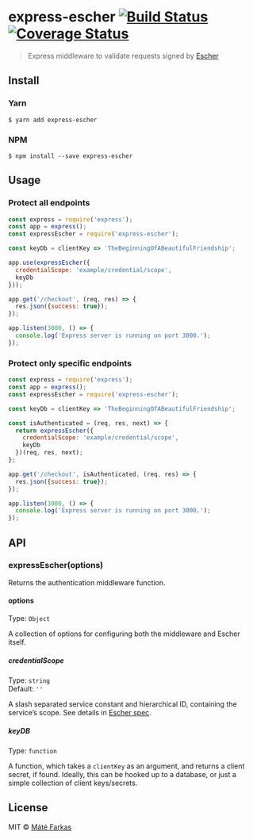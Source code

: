 # express-escher [![Build Status](https://travis-ci.org/wolfika/express-escher.svg?branch=master)](https://travis-ci.org/wolfika/express-escher) [![Coverage Status](https://coveralls.io/repos/github/wolfika/express-escher/badge.svg?branch=master)](https://coveralls.io/github/wolfika/express-escher?branch=master)

> Express middleware to validate requests signed by [Escher](https://escherauth.io/)

## Install

### Yarn

```
$ yarn add express-escher
```

### NPM

```
$ npm install --save express-escher
```

## Usage

### Protect all endpoints

```javascript
const express = require('express');
const app = express();
const expressEscher = require('express-escher');

const keyDb = clientKey => 'TheBeginningOfABeautifulFriendship';

app.use(expressEscher({
  credentialScope: 'example/credential/scope',
  keyDb
}));

app.get('/checkout', (req, res) => {
  res.json({success: true});
});

app.listen(3000, () => {
  console.log('Express server is running on port 3000.');
});
```

### Protect only specific endpoints

```javascript
const express = require('express');
const app = express();
const expressEscher = require('express-escher');

const keyDb = clientKey => 'TheBeginningOfABeautifulFriendship';

const isAuthenticated = (req, res, next) => {
  return expressEscher({
    credentialScope: 'example/credential/scope',
    keyDb
  })(req, res, next);
};

app.get('/checkout', isAuthenticated, (req, res) => {
  res.json({success: true});
});

app.listen(3000, () => {
  console.log('Express server is running on port 3000.');
});

```

## API

### expressEscher(options)

Returns the authentication middleware function.

#### options

Type: `Object`

A collection of options for configuring both the middleware and Escher itself.

##### credentialScope

Type: `string`<br>
Default: `''`

A slash separated service constant and hierarchical ID, containing the service’s scope. See details in [Escher spec](https://escherauth.io/specification.html#date-and-credential-scope).

##### keyDB

Type: `function`<br>

A function, which takes a `clientKey` as an argument, and returns a client
secret, if found. Ideally, this can be hooked up to a database, or just a
simple collection of client keys/secrets.


## License

MIT © [Máté Farkas](https://github.com/wolfika)

